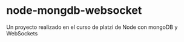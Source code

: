 # node-mongdb-websocket
Un proyecto realizado en el curso de platzi de Node con mongoDB y WebSockets
